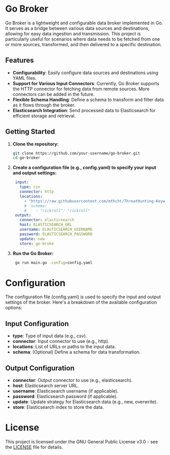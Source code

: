 # Go Broker

Go Broker is a lightweight and configurable data broker implemented in Go. It serves as a bridge between various data sources and destinations, allowing for easy data ingestion and transmission. This project is particularly useful for scenarios where data needs to be fetched from one or more sources, transformed, and then delivered to a specific destination.

## Features

- **Configurability**: Easily configure data sources and destinations using YAML files.
- **Support for Various Input Connectors**: Currently, Go Broker supports the HTTP connector for fetching data from remote sources. More connectors can be added in the future.
- **Flexible Schema Handling**: Define a schema to transform and filter data as it flows through the broker.
- **Elasticsearch Integration**: Send processed data to Elasticsearch for efficient storage and retrieval.

## Getting Started

1. **Clone the repository:**

   ```bash
   git clone https://github.com/your-username/go-broker.git
   cd go-broker
    ```
2. **Create a configuration file (e.g., config.yaml) to specify your input and output settings:**
   ```yaml
    input:
      type: csv
      connector: http
      locations:
        - "https://raw.githubusercontent.com/mthcht/ThreatHunting-Keywords/main/signature_keyword.csv"
        #  schema:
        #    - "rickroll": "rickroll"
    output:
      connector: elasticsearch
      host: ELASTICSEARCH_URL
      username: ELASTICSEARCH_USERNAME
      password: ELASTICSEARCH_PASSWORD
      update: new
      store: go-broke
    ```
3. **Run the Go Broker:**
   ```bash
    go run main.go -config=config.yaml
    ```
# Configuration
The configuration file (config.yaml) is used to specify the input and output settings of the broker. Here's a breakdown of the available configuration options:

## Input Configuration
- **type**: Type of input data (e.g., csv).
- **connector**: Input connector to use (e.g., http).
- **locations**: List of URLs or paths to the input data.
- **schema**: (Optional) Define a schema for data transformation.

## Output Configuration
- **connector**: Output connector to use (e.g., elasticsearch).
- **host**: Elasticsearch server URL.
- **username**: Elasticsearch username (if applicable).
- **password**: Elasticsearch password (if applicable).
- **update**: Update strategy for Elasticsearch data (e.g., new, overwrite).
- **store**: Elasticsearch index to store the data.

# License
This project is licensed under the GNU General Public License v3.0 - see the [LICENSE](LICENSE.md) file for details.

